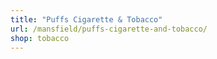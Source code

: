```yaml
---
title: "Puffs Cigarette & Tobacco"
url: /mansfield/puffs-cigarette-and-tobacco/
shop: tobacco
---
```

